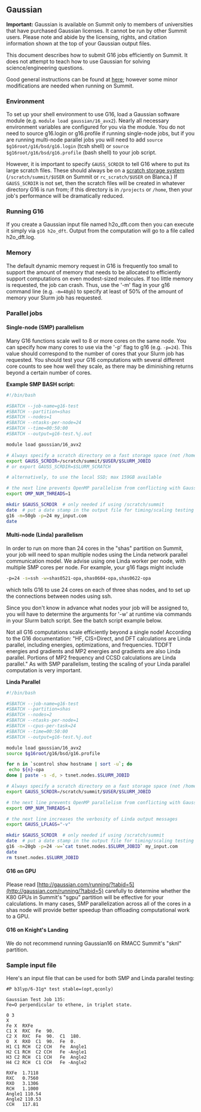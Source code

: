 ## Gaussian

__Important:__ Gaussian is available on Summit only to members of
universities that have purchased Gaussian licenses. It cannot be run
by other Summit users. Please note and abide by the licensing,
rights, and citation information shown at the top of your Gaussian
output files.

This document describes how to submit G16 jobs efficiently on
Summit. It does not attempt to teach how to use Gaussian for solving
science/engineering questions.

Good general instructions can be found at
[here](http://gaussian.com/running/); however some minor modifications
are needed when running on Summit.


### Environment

To set up your shell environment to use G16, load a Gaussian software
module (e.g. `module load gaussian/16_avx2`). Nearly all necessary
environment variables are configured for you via the module. You do
not need to source g16.login or g16.profile if running single-node jobs, but if you are running multi-node parallel jobs you will need to add `source $g16root/g16/bsd/g16.login` (tcsh shell) or `source $g16root/g16/bsd/g16.profile` (bash shell) to your job script.

However, it is important to specify `GAUSS_SCRDIR` to tell G16 where
to put its large scratch files. These should always be on a [scratch storage system](../compute/filesystems.html)
(`/scratch/summit/$USER` on Summit or `rc_scratch/$USER` on Blanca.) If `GAUSS_SCRDIR` is not set, then the
scratch files will be created in whatever directory G16 is run from;
if this directory is in `/projects` or `/home`, then your job's
performance will be dramatically reduced.


### Running G16

If you create a Gaussian input file named h2o_dft.com then you can
execute it simply via `g16 h2o_dft`. Output from the computation will
go to a file called h2o_dft.log.


### Memory

The default dynamic memory request in G16 is frequently too small to
support the amount of memory that needs to be allocated to efficiently
support computations on even modest-sized molecules. If too little
memory is requested, the job can crash. Thus, use the '-m' flag in
your g16 command line (e.g. `-m=48gb`) to specify at least of 50% of
the amount of memory your Slurm job has requested.


### Parallel jobs


#### Single-node (SMP) parallelism

Many G16 functions scale well to 8 or more cores on the same node. You
can specify how many cores to use via the '-p' flag to g16
(e.g. `-p=24`). This value should correspond to the number of cores
that your Slurm job has requested. You should test your G16
computations with several different core counts to see how well they
scale, as there may be diminishing returns beyond a certain number of
cores.

__Example SMP BASH script:__

```bash
#!/bin/bash

#SBATCH --job-name=g16-test
#SBATCH --partition=shas
#SBATCH --nodes=1
#SBATCH --ntasks-per-node=24
#SBATCH --time=00:50:00
#SBATCH --output=g16-test.%j.out

module load gaussian/16_avx2

# Always specify a scratch directory on a fast storage space (not /home or /projects!)
export GAUSS_SCRDIR=/scratch/summit/$USER/$SLURM_JOBID
# or export GAUSS_SCRDIR=$SLURM_SCRATCH

# alternatively, to use the local SSD; max 159GB available

# the next line prevents OpenMP parallelism from conflicting with Gaussian's internal SMP parallelization
export OMP_NUM_THREADS=1

mkdir $GAUSS_SCRDIR  # only needed if using /scratch/summit
date  # put a date stamp in the output file for timing/scaling testing if desired
g16 -m=50gb -p=24 my_input.com
date
```


#### Multi-node (Linda) parallelism

In order to run on more than 24 cores in the "shas" partition on
Summit, your job will need to span multiple nodes using the Linda
network parallel communication model. We advise using one Linda worker
per node, with multiple SMP cores per node. For example, your g16
flags might include

```bash
-p=24 -s=ssh -w=shas0521-opa,shas0604-opa,shas0622-opa
```

which tells G16 to use 24 cores on each of three shas nodes, and to
set up the connections between nodes using ssh.

Since you don't know in advance what nodes your job will be assigned
to, you will have to determine the arguments for '-w' at runtime via
commands in your Slurm batch script. See the batch script example
below.

Not all G16 computations scale efficiently beyond a single node!
According to the G16 documentation: "HF, CIS=Direct, and DFT
calculations are Linda parallel, including energies, optimizations,
and frequencies. TDDFT energies and gradients and MP2 energies and
gradients are also Linda parallel. Portions of MP2 frequency and CCSD
calculations are Linda parallel." As with SMP parallelism, testing the
scaling of your Linda parallel computation is very important.

__Linda Parallel__

```bash
#!/bin/bash

#SBATCH --job-name=g16-test
#SBATCH --partition=shas
#SBATCH --nodes=2
#SBATCH --ntasks-per-node=1
#SBATCH --cpus-per-task=24
#SBATCH --time=00:50:00
#SBATCH --output=g16-test.%j.out

module load gaussian/16_avx2
source $g16root/g16/bsd/g16.profile

for n in `scontrol show hostname | sort -u`; do
 echo ${n}-opa
done | paste -s -d, > tsnet.nodes.$SLURM_JOBID

# Always specify a scratch directory on a fast storage space (not /home or /projects!)
export GAUSS_SCRDIR=/scratch/summit/$USER/$SLURM_JOBID

# the next line prevents OpenMP parallelism from conflicting with Gaussian's internal parallelization
export OMP_NUM_THREADS=1

# the next line increases the verbosity of Linda output messages
export GAUSS_LFLAGS="-v"

mkdir $GAUSS_SCRDIR  # only needed if using /scratch/summit
date  # put a date stamp in the output file for timing/scaling testing
g16 -m=20gb -p=24 -w=`cat tsnet.nodes.$SLURM_JOBID` my_input.com
date
rm tsnet.nodes.$SLURM_JOBID
```


#### G16 on GPU

Please read [http://gaussian.com/running/?tabid=5](http://gaussian.com/running/?tabid=5) carefully to
determine whether the K80 GPUs in Summit's "sgpu" partition will be
effective for your calculations. In many cases, SMP parallelization
across all of the cores in a shas node will provide better speedup
than offloading computational work to a GPU.


#### G16 on Knight's Landing

We do not recommend running Gaussian16 on RMACC Summit's "sknl"
partition.

### Sample input file

Here's an input file that can be used for both SMP and Linda parallel
testing:

```
#P b3lyp/6-31g* test stable=(opt,qconly)

Gaussian Test Job 135:
Fe=O perpendicular to ethene, in triplet state.

0 3
X
Fe X  RXFe
C1 X  RXC  Fe  90.
C2 X  RXC  Fe  90.  C1  180.
O  X  RXO  C1  90.  Fe	0.
H1 C1 RCH  C2 CCH   Fe  Angle1
H2 C1 RCH  C2 CCH   Fe -Angle1
H3 C2 RCH  C1 CCH   Fe  Angle2
H4 C2 RCH  C1 CCH   Fe -Angle2

RXFe  1.7118
RXC   0.7560
RXO   3.1306
RCH   1.1000
Angle1 110.54
Angle2 110.53
CCH   117.81
```
